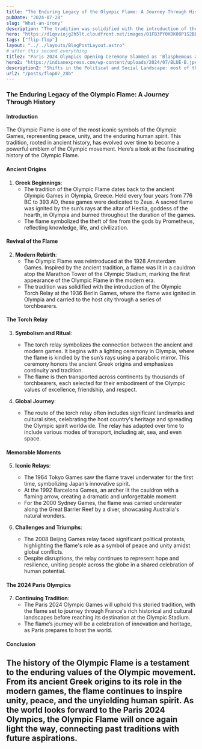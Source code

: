 ```yaml
---
title: "The Enduring Legacy of the Olympic Flame: A Journey Through History"
pubDate: "2024-07-28"
slug: "What-an-irony"
description: "The tradition was solidified with the introduction of the Olympic Torch Relay at the 1936 Berlin Games, where the flame was ignited in Olympia"
hero: "https://d1qxviojg2h5lt.cloudfront.net/images/01FB3PY0XDK08P1S2BE5SSTX4X/totcglightings570b.webp"
tags: ["flip-flop"]
layout: "../../layouts/BlogPostLayout.astro"
# after this second everything
title2: "Paris 2024 Olympics Opening Ceremony Slammed as 'Blasphemous and Degenerate' by Outraged Viewers"
hero2: "https://indianexpress.com/wp-content/uploads/2024/07/BLUE-B.jpeg"
description2: "Shifts in the Political and Social Landscape: most of the world has moved from the right to the left or center both socially and politically."
url2: "/posts/flop07_28b"
---
```

### The Enduring Legacy of the Olympic Flame: A Journey Through History

#### Introduction
The Olympic Flame is one of the most iconic symbols of the Olympic Games, representing peace, unity, and the enduring human spirit. This tradition, rooted in ancient history, has evolved over time to become a powerful emblem of the Olympic movement. Here’s a look at the fascinating history of the Olympic Flame.

#### Ancient Origins

1. **Greek Beginnings**:
   - The tradition of the Olympic Flame dates back to the ancient Olympic Games in Olympia, Greece. Held every four years from 776 BC to 393 AD, these games were dedicated to Zeus. A sacred flame was ignited by the sun’s rays at the altar of Hestia, goddess of the hearth, in Olympia and burned throughout the duration of the games.
   - The flame symbolized the theft of fire from the gods by Prometheus, reflecting knowledge, life, and civilization.

#### Revival of the Flame

2. **Modern Rebirth**:
   - The Olympic Flame was reintroduced at the 1928 Amsterdam Games. Inspired by the ancient tradition, a flame was lit in a cauldron atop the Marathon Tower of the Olympic Stadium, marking the first appearance of the Olympic Flame in the modern era.
   - The tradition was solidified with the introduction of the Olympic Torch Relay at the 1936 Berlin Games, where the flame was ignited in Olympia and carried to the host city through a series of torchbearers.

#### The Torch Relay

3. **Symbolism and Ritual**:
   - The torch relay symbolizes the connection between the ancient and modern games. It begins with a lighting ceremony in Olympia, where the flame is kindled by the sun’s rays using a parabolic mirror. This ceremony honors the ancient Greek origins and emphasizes continuity and tradition.
   - The flame is then transported across continents by thousands of torchbearers, each selected for their embodiment of the Olympic values of excellence, friendship, and respect.

4. **Global Journey**:
   - The route of the torch relay often includes significant landmarks and cultural sites, celebrating the host country's heritage and spreading the Olympic spirit worldwide. The relay has adapted over time to include various modes of transport, including air, sea, and even space.

#### Memorable Moments

5. **Iconic Relays**:
   - The 1964 Tokyo Games saw the flame travel underwater for the first time, symbolizing Japan’s innovative spirit.
   - At the 1992 Barcelona Games, an archer lit the cauldron with a flaming arrow, creating a dramatic and unforgettable moment.
   - For the 2000 Sydney Games, the flame was carried underwater along the Great Barrier Reef by a diver, showcasing Australia's natural wonders.

6. **Challenges and Triumphs**:
   - The 2008 Beijing Games relay faced significant political protests, highlighting the flame's role as a symbol of peace and unity amidst global conflicts.
   - Despite disruptions, the relay continues to represent hope and resilience, uniting people across the globe in a shared celebration of human potential.

#### The 2024 Paris Olympics

7. **Continuing Tradition**:
   - The Paris 2024 Olympic Games will uphold this storied tradition, with the flame set to journey through France's rich historical and cultural landscapes before reaching its destination at the Olympic Stadium.
   - The flame’s journey will be a celebration of innovation and heritage, as Paris prepares to host the world.

#### Conclusion

The history of the Olympic Flame is a testament to the enduring values of the Olympic movement. From its ancient Greek origins to its role in the modern games, the flame continues to inspire unity, peace, and the unyielding human spirit. As the world looks forward to the Paris 2024 Olympics, the Olympic Flame will once again light the way, connecting past traditions with future aspirations.
---